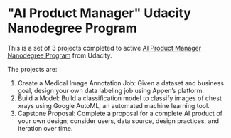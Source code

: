 # "AI Product Manager" Udacity Nanodegree Program
This is a set of 3 projects completed to active [AI Product Manager Nanodegree Program](https://classroom.udacity.com/nanodegrees/nd088/parts/1bcfdbea-d4b3-45ba-bcee-f6532d0f83f8) from Udacity.

The projects are:
1. Create a Medical Image Annotation Job: Given a dataset and business goal, design your own data labeling job using Appen’s platform.
2. Build a Model: Build a classification model to classify images of chest xrays using Google AutoML, an automated machine learning tool.
3. Capstone Proposal: Complete a proposal for a complete AI product of your own design; consider users, data source, design practices, and iteration over time.
